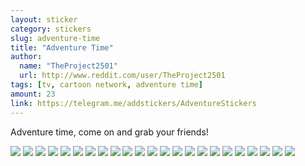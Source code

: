 ```yaml
---
layout: sticker
category: stickers
slug: adventure-time
title: "Adventure Time"
author:
  name: "TheProject2501"
  url: http://www.reddit.com/user/TheProject2501
tags: [tv, cartoon network, adventure time]
amount: 23
link: https://telegram.me/addstickers/AdventureStickers
---
```


Adventure time, come on and grab your friends!

<div class="stickers">
  <div class="stickers-preview">
    <img src="{{ site.baseurl }}/public/stickers/{{ page.slug }}/1.png" />
    <img src="{{ site.baseurl }}/public/stickers/{{ page.slug }}/2.png" />
    <img src="{{ site.baseurl }}/public/stickers/{{ page.slug }}/3.png" />
    <img src="{{ site.baseurl }}/public/stickers/{{ page.slug }}/4.png" />
    <img src="{{ site.baseurl }}/public/stickers/{{ page.slug }}/5.png" />
    <img src="{{ site.baseurl }}/public/stickers/{{ page.slug }}/6.png" />
    <img src="{{ site.baseurl }}/public/stickers/{{ page.slug }}/7.png" />
    <img src="{{ site.baseurl }}/public/stickers/{{ page.slug }}/8.png" />
    <img src="{{ site.baseurl }}/public/stickers/{{ page.slug }}/9.png" />
    <img src="{{ site.baseurl }}/public/stickers/{{ page.slug }}/10.png" />
    <img src="{{ site.baseurl }}/public/stickers/{{ page.slug }}/11.png" />
    <img src="{{ site.baseurl }}/public/stickers/{{ page.slug }}/12.png" />
    <img src="{{ site.baseurl }}/public/stickers/{{ page.slug }}/13.png" />
    <img src="{{ site.baseurl }}/public/stickers/{{ page.slug }}/14.png" />
    <img src="{{ site.baseurl }}/public/stickers/{{ page.slug }}/15.png" />
    <img src="{{ site.baseurl }}/public/stickers/{{ page.slug }}/16.png" />
    <img src="{{ site.baseurl }}/public/stickers/{{ page.slug }}/17.png" />
    <img src="{{ site.baseurl }}/public/stickers/{{ page.slug }}/18.png" />
    <img src="{{ site.baseurl }}/public/stickers/{{ page.slug }}/19.png" />
    <img src="{{ site.baseurl }}/public/stickers/{{ page.slug }}/20.png" />
    <img src="{{ site.baseurl }}/public/stickers/{{ page.slug }}/21.png" />
    <img src="{{ site.baseurl }}/public/stickers/{{ page.slug }}/22.png" />
    <img src="{{ site.baseurl }}/public/stickers/{{ page.slug }}/23.png" />
  </div>
</div>
